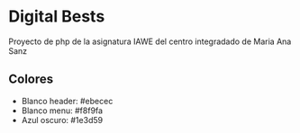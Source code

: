 # Digital Bests
Proyecto de php de la asignatura IAWE del centro integradado de Maria Ana Sanz

## Colores
- Blanco header: #ebecec
- Blanco menu: #f8f9fa
- Azul oscuro: #1e3d59